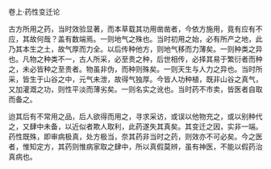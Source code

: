 卷上·药性变迁论

古方所用之药，当时效验显著，而本草载其功用凿凿者，今依方施用，竟有应有不应，其故何哉？盖有数端焉。一则地气之殊也。当时初用之始，必有所产之地，此乃其本生之土，故气厚而力全。以后传种他方，则地气移而力薄矣。一则种类之异也。凡物之种类不一，古人所采，必至贵之种，后世相传，必择其易于繁衍者而种之，未必皆种之至贵者。物虽非伪，而种则殊矣。一则天生与人力之异也。当时所采，皆生于山谷之中，元气未泄，故得气独厚。今皆人功种植，既非山谷之真气，又加灌溉之功，则性平淡而薄劣矣。一则名实之讹也。当时药不市卖，皆医者自取而备之。

迨其后有不常用之品，后人欲得而用之，寻求采访，或误以他物充之，或以别种代之，又肆中未备，以近似者欺人取利，此药遂失其真矣。其变迁之因，实非一端。药性既殊，即审病极真，处方极当，奈其药非当时之药，则效亦不可必矣。今之医者，惟知定方，其药则惟病家取之肆中，所以真假莫辨，虽有神医，不能以假药治真病也。

